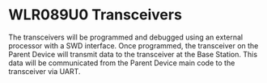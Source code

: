 # WLR089U0 Transceivers
The transceivers will be programmed and debugged using an external processor with a SWD interface. Once programmed, the transceiver on the Parent Device will transmit data to the transceiver at the Base Station. This data will be communicated from the Parent Device main code to the transceiver via UART.
